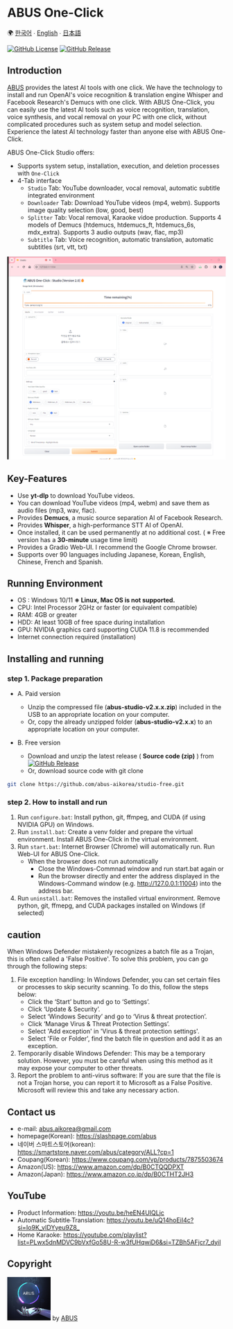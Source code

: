 # ABUS One-Click

🌍 [한국어](README.kor.md) ∙ [English](README.eng.md) ∙ [日本語](README.jpn.md)

[![GitHub License](https://img.shields.io/github/license/abus-aikorea/studio-free)](LICENSE)
[![GitHub Release](https://img.shields.io/github/v/release/abus-aikorea/studio-free)](https://github.com/abus-aikorea/studio-free/releases)


## Introduction
[ABUS](https://slashpage.com/abus) provides the latest AI tools with one click.
We have the technology to install and run OpenAI's voice recognition & translation engine Whisper and Facebook Research's Demucs with one click.
With ABUS One-Click, you can easily use the latest AI tools such as voice recognition, translation, voice synthesis, and vocal removal on your PC with one click, without complicated procedures such as system setup and model selection. Experience the latest AI technology faster than anyone else with ABUS One-Click.

ABUS One-Click Studio offers:
* Supports system setup, installation, execution, and deletion processes with `One-Click`
* 4-Tab interface
  * `Studio` Tab: YouTube downloader, vocal removal, automatic subtitle integrated environment
  * `Downloader` Tab: Download YouTube videos (mp4, webm). Supports image quality selection (low, good, best)
  * `Splitter` Tab: Vocal removal, Karaoke vidoe production. Supports 4 models of Demucs (htdemucs, htdemucs_ft, htdemucs_6s, mdx_extra). Supports 3 audio outputs (wav, flac, mp3)
  * `Subtitle` Tab: Voice recognition, automatic translation, automatic subtitles (srt, vtt, txt)


![ABUS One-Click: Studio 실행 화면](docs/images/main_page.eng.png)


## Key-Features
* Use **yt-dlp** to download YouTube videos.
* You can download YouTube videos (mp4, webm) and save them as audio files (mp3, wav, flac).
* Provides **Demucs**, a music source separation AI of Facebook Research.
* Provides **Whisper**, a high-performance STT AI of OpenAI.
* Once installed, it can be used permanently at no additional cost. ( ※ Free version has a **30-minute** usage time limit)
* Provides a Gradio Web-UI. I recommend the Google Chrome browser.
* Supports over 90 languages including Japanese, Korean, English, Chinese, French and Spanish.


## Running Environment
* OS : Windows 10/11 **※ Linux, Mac OS is not supported.**
* CPU: Intel Processor 2GHz or faster (or equivalent compatible)
* RAM: 4GB or greater
* HDD: At least 10GB of free space during installation
* GPU: NVIDIA graphics card supporting CUDA 11.8 is recommended
* Internet connection required (installation)


## Installing and running

### step 1. Package preparation
* A. Paid version
    + Unzip the compressed file (**abus-studio-v2.x.x.zip**) included in the USB to an appropriate location on your computer.
    + Or, copy the already unzipped folder (**abus-studio-v2.x.x**) to an appropriate location on your computer.

* B. Free version
  + Download and unzip the latest release ( **Source code (zip)** ) from [![GitHub Release](https://img.shields.io/github/v/release/abus-aikorea/studio-free)](https://github.com/abus-aikorea/studio-free/releases) 
  + Or, download source code with git clone

```bash
git clone https://github.com/abus-aikorea/studio-free.git
```

### step 2. How to install and run
1. Run `configure.bat`: Install python, git, ffmpeg, and CUDA (if using NVIDIA GPU) on Windows.
2. Run `install.bat`: Create a venv folder and prepare the virtual environment. Install ABUS One-Click in the virtual environment.
3. Run `start.bat`: Internet Browser (Chrome) will automatically run. Run Web-UI for ABUS One-Click.
   * When the browser does not run automatically
     * Close the Windows-Commnad window and run start.bat again or
     * Run the browser directly and enter the address displayed in the Windows-Command window (e.g. http://127.0.0.1:11004) into the address bar.
4. Run `uninstall.bat`: Removes the installed virtual environment. Remove python, git, ffmepg, and CUDA packages installed on Windows (if selected)

## caution
When Windows Defender mistakenly recognizes a batch file as a Trojan, this is often called a 'False Positive'. To solve this problem, you can go through the following steps:

1. File exception handling: In Windows Defender, you can set certain files or processes to skip security scanning. To do this, follow the steps below:
   * Click the ‘Start’ button and go to ‘Settings’.
   * Click ‘Update & Security’.
   * Select ‘Windows Security’ and go to ‘Virus & threat protection’.
   * Click ‘Manage Virus & Threat Protection Settings’.
   * Select 'Add exception' in 'Virus & threat protection settings'.
   * Select 'File or Folder', find the batch file in question and add it as an exception.
2. Temporarily disable Windows Defender: This may be a temporary solution. However, you must be careful when using this method as it may expose your computer to other threats.
3. Report the problem to anti-virus software: If you are sure that the file is not a Trojan horse, you can report it to Microsoft as a False Positive. Microsoft will review this and take any necessary action.


## Contact us
* e-mail: <abus.aikorea@gmail.com>
* homepage(Korean): <https://slashpage.com/abus>
* 네이버 스마트스토어(korean): <https://smartstore.naver.com/abus/category/ALL?cp=1>
* Coupang(Korean): <https://www.coupang.com/vp/products/7875503674>
* Amazon(US): <https://www.amazon.com/dp/B0CTQQDPXT>
* Amazon(Japan): <https://www.amazon.co.jp/dp/B0CTHT2JH3>


## YouTube
* Product Information: <https://youtu.be/heEN4UIQLjc>
* Automatic Subtitle∙Translation: <https://youtu.be/uQ14hoEiI4c?si=Io9K_vIDYyeu9Z8_>
* Home Karaoke: <https://youtube.com/playlist?list=PLwx5dnMDVC9bVxfGo58U-R-w3fUHqwiD6&si=TZBh5AFjcr7_dyiI>
  


## Copyright
<img src="docs/images/ABUS-logo.jpg" width="100" height="100"> by [ABUS](https://slashpage.com/abus)